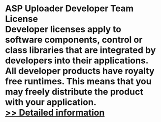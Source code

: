 # ASP Uploader Developer Team License<br />Developer licenses apply to software components, control or class libraries that are integrated by developers into their applications. All developer products have royalty free runtimes. This means that you may freely distribute the product with your application.<br />[>> Detailed information](https://secure.shareit.com/shareit/product.html?productid=300321781&affiliateid=200057808)